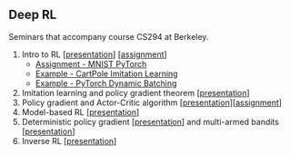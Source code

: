 ## Deep RL

Seminars that accompany course CS294 at Berkeley.

1. Intro to RL [[presentation](seminar_1/intro_rl_14Oct17.pdf)] [[assignment](Assignments/HW1/assignment1.md)]
    * [Assignment - MNIST PyTorch](Assignments/HW1/mnist_pytorch.ipynb)
    * [Example - CartPole Imitation Learning](Assignments/HW1/CartPole_imitation_example.ipynb)
    * [Example - PyTorch Dynamic Batching](seminar_1/pytorch_dynamic_batching.ipynb)
2. Imitation learning and policy gradient theorem [[presentation](seminar_2/policy_gradient_28Oct17.pdf)]
3. Policy gradient and Actor-Critic algorithm [[presentation](seminar_3/policy_gradient_AC_11Nov17.pdf)][[assignment](Assignments/HW2/assignment2.md)]
4. Model-based RL [[presentation](seminar_4/model_based_RL_18Nov17.pdf)]
5. Deterministic policy gradient [[presentation](seminar_5/ddpg_02Dec17.pdf)] and multi-armed bandits [[presentation](seminar_5/bandits_02Dec17.pdf)]
6. Inverse RL [[presentation](seminar_6/inverse_RL_09Dec17.pdf)]
